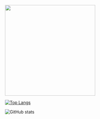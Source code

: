 

<img src="https://c.tenor.com/8wBCqZH60U8AAAAS/computer-cat.gif" width="300"/>

[![Top Langs](https://github-readme-stats.vercel.app/api/top-langs/?username=runtimeterrorist&layout=compact&theme=dark)](https://github.com/anuraghazra/github-readme-stats)

![GitHub stats](https://github-readme-stats.vercel.app/api?username=runtimeterrorist&show_icons=true&theme=dark)

